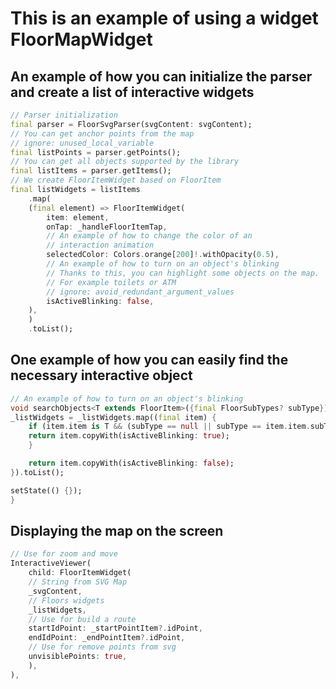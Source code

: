 # This is an example of using a widget FloorMapWidget

## An example of how you can initialize the parser and create a list of interactive widgets

```Dart
// Parser initialization
final parser = FloorSvgParser(svgContent: svgContent);
// You can get anchor points from the map
// ignore: unused_local_variable
final listPoints = parser.getPoints();
// You can get all objects supported by the library
final listItems = parser.getItems();
// We create FloorItemWidget based on FloorItem
final listWidgets = listItems
    .map(
    (final element) => FloorItemWidget(
        item: element,
        onTap: _handleFloorItemTap,
        // An example of how to change the color of an
        // interaction animation
        selectedColor: Colors.orange[200]!.withOpacity(0.5),
        // An example of how to turn on an object's blinking
        // Thanks to this, you can highlight some objects on the map.
        // For example toilets or ATM
        // ignore: avoid_redundant_argument_values
        isActiveBlinking: false,
    ),
    )
    .toList();
```

## One example of how you can easily find the necessary interactive object

```Dart
// An example of how to turn on an object's blinking
void searchObjects<T extends FloorItem>({final FloorSubTypes? subType}) {
_listWidgets = _listWidgets.map((final item) {
    if (item.item is T && (subType == null || subType == item.item.subType)) {
    return item.copyWith(isActiveBlinking: true);
    }

    return item.copyWith(isActiveBlinking: false);
}).toList();

setState(() {});
}
```

## Displaying the map on the screen

``` Dart
// Use for zoom and move
InteractiveViewer( 
    child: FloorItemWidget(
    // String from SVG Map
    _svgContent,
    // Floors widgets
    _listWidgets,
    // Use for build a route
    startIdPoint: _startPointItem?.idPoint,
    endIdPoint: _endPointItem?.idPoint, 
    // Use for remove points from svg
    unvisiblePoints: true,
    ),
),
```
